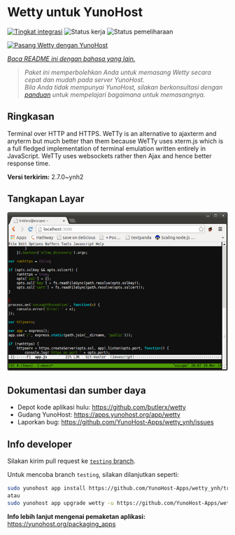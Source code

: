 <!--
N.B.: README ini dibuat secara otomatis oleh <https://github.com/YunoHost/apps/tree/master/tools/readme_generator>
Ini TIDAK boleh diedit dengan tangan.
-->

# Wetty untuk YunoHost

[![Tingkat integrasi](https://apps.yunohost.org/badge/integration/wetty)](https://ci-apps.yunohost.org/ci/apps/wetty/)
![Status kerja](https://apps.yunohost.org/badge/state/wetty)
![Status pemeliharaan](https://apps.yunohost.org/badge/maintained/wetty)

[![Pasang Wetty dengan YunoHost](https://install-app.yunohost.org/install-with-yunohost.svg)](https://install-app.yunohost.org/?app=wetty)

*[Baca README ini dengan bahasa yang lain.](./ALL_README.md)*

> *Paket ini memperbolehkan Anda untuk memasang Wetty secara cepat dan mudah pada server YunoHost.*  
> *Bila Anda tidak mempunyai YunoHost, silakan berkonsultasi dengan [panduan](https://yunohost.org/install) untuk mempelajari bagaimana untuk memasangnya.*

## Ringkasan

Terminal over HTTP and HTTPS. WeTTy is an alternative to ajaxterm and anyterm but much better than them because WeTTy uses xterm.js which is a full fledged implementation of terminal emulation written entirely in JavaScript. WeTTy uses websockets rather then Ajax and hence better response time.


**Versi terkirim:** 2.7.0~ynh2

## Tangkapan Layar

![Tangkapan Layar pada Wetty](./doc/screenshots/terminal.png)

## Dokumentasi dan sumber daya

- Depot kode aplikasi hulu: <https://github.com/butlerx/wetty>
- Gudang YunoHost: <https://apps.yunohost.org/app/wetty>
- Laporkan bug: <https://github.com/YunoHost-Apps/wetty_ynh/issues>

## Info developer

Silakan kirim pull request ke [`testing` branch](https://github.com/YunoHost-Apps/wetty_ynh/tree/testing).

Untuk mencoba branch `testing`, silakan dilanjutkan seperti:

```bash
sudo yunohost app install https://github.com/YunoHost-Apps/wetty_ynh/tree/testing --debug
atau
sudo yunohost app upgrade wetty -u https://github.com/YunoHost-Apps/wetty_ynh/tree/testing --debug
```

**Info lebih lanjut mengenai pemaketan aplikasi:** <https://yunohost.org/packaging_apps>
